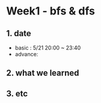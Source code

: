# Week1 - bfs & dfs

## 1. date
- basic : 5/21 20:00 ~ 23:40
- advance: 

## 2. what we learned


## 3. etc


